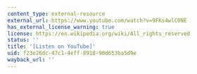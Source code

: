 ```yaml
---
content_type: external-resource
external_url: https://www.youtube.com/watch?v=9FKs4wlC0NE
has_external_license_warning: true
license: https://en.wikipedia.org/wiki/All_rights_reserved
status: ''
title: '[Listen on YouTube]'
uid: f23e26dc-47c1-4eff-8918-90d653ba5d9e
wayback_url: ''
---
```

